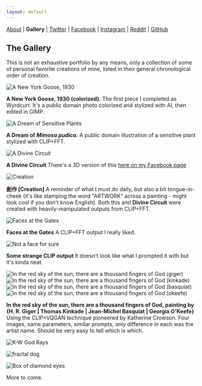 ```yaml
---
layout: default
---
```


[About](./about.html) | **Gallery** | [Twitter](https://twitter.com/wyrdcurt) | [Facebook](https://www.facebook.com/wyrdcurt) | [Instagram](https://www.instagram.com/wyrdcurt/) | [Reddit](https://www.reddit.com/user/Wyrdcurt) | [GitHub](https://github.com/CurtisASmith)

## The Gallery

This is not an exhaustive portfolio by any means, only a collection of some of personal favorite creations of mine, listed in their general chronological order of creation.

![A New York Goose, 1930](./assets/imgs/ANewYorkGoose1930SignedSmall.jpg)

**A New York Goose, 1930 (colorized).** The first piece I completed as Wyrdcurt. It's a public domain photo colorized and stylized with AI, then edited in GIMP.

![A Dream of Sensitive Plants](./assets/imgs/ADreamofSensitivePlantsSigned.JPG)

**A Dream of _Mimosa pudica_.** A public domain illustration of a sensitive plant stylized with CLIP+FFT.

![A Divine Circuit](./assets/imgs/adivinecircuitSigned.JPG)

**A Divine Circuit** There's a 3D version of this [here on my Facebook page](https://www.facebook.com/wyrdcurt/posts/125941386243740)

![Creation](./assets/imgs/Creation_signed.jpg)

**創作 [Creation]** A reminder of what I must do daily, but also a bit tongue-in-cheek (it's like stamping the word "ARTWORK" across a painting - might look cool if you don't know English). Both this and **Divine Circuit** were created with heavily-manipulated outputs from CLIP+FFT.


![Faces at the Gates](./assets/imgs/facesatthegatesSigned.JPG)

**Faces at the Gates** A CLIP+FFT output I really liked.

![Not a face for sure](./assets/imgs/dprk1_002.JPG)

**Some strange CLIP output** It doesn't look like what I prompted it with but it's kinda neat.

![In the red sky of the sun, there are a thousand fingers of God (giger)](./assets/imgs/giger.JPG)
![In the red sky of the sun, there are a thousand fingers of God (kinkade)](./assets/imgs/kinkade.JPG)
![In the red sky of the sun, there are a thousand fingers of God (basquiat)](./assets/imgs/Basquiat.JPG)
![In the red sky of the sun, there are a thousand fingers of God (okeefe)](./assets/imgs/okeefe.JPG)

**In the red sky of the sun, there are a thousand fingers of God, painting by {H. R. Giger | Thomas Kinkade | Jean-Michel Basquiat | Georgia O'Keefe}** Using the CLIP+VQGAN technique pioneered by Katherine Crowson. Four images, same parameters, similar prompts, only difference in each was the artist name. Should be very easy to tell which is which.

![K-W God Rays](./assets/imgs/kinkadewarholgodrays.JPG)

![fractal dog](./assets/imgs/elegmultichromfractallooksortalikedogfinal.JPG)

![Box of diamond eyes](./assets/imgs/surrealpixel-myboxofdiamondeyes.JPG)

More to come.